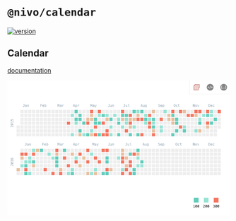 # `@nivo/calendar`

[![version](https://img.shields.io/npm/v/@nivo/calendar.svg?style=flat-square)](https://www.npmjs.com/package/@nivo/calendar)

## Calendar

[documentation](http://nivo.rocks/calendar)

![Calendar](./doc/calendar.png)
